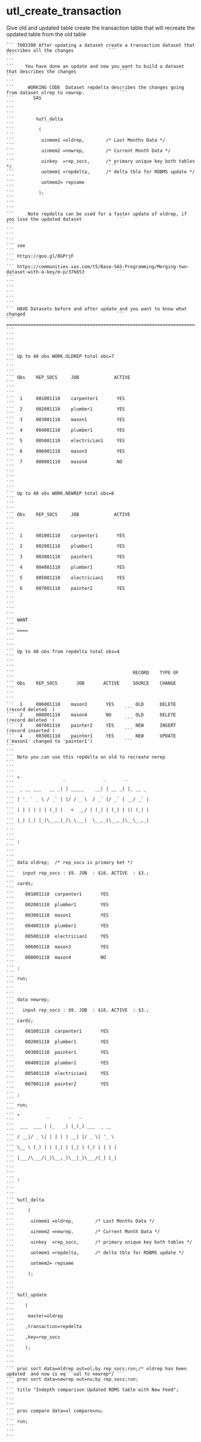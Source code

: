 # utl_create_transaction
Give old and updated table create the transaction table that will recreate the opdated table from the old table

    ``` T003300 After updating a dataset create a transaction dataset that describes all the changes             ```
    ```                                                                                                          ```
    ```    You have done an update and now you want to build a dataset that describes the changes                ```
    ```                                                                                                          ```
    ```     WORKING CODE  Dataset repdelta describes the changes going from dataset olrep to newrep.             ```
    ```       SAS                                                                                                ```
    ```                                                                                                          ```
    ```        %utl_delta                                                                                        ```
    ```         (                                                                                                ```
    ```          uinmem1 =oldrep,        /* Last Months Data */                                                  ```
    ```          uinmem2 =newrep,        /* Current Month Data */                                                ```
    ```          uinkey  =rep_socs,      /* primary unique key both tables */                                    ```
    ```          uotmem1 =repdelta,      /* delta tble for RDBMS update */                                       ```
    ```          uotmem2= repsame                                                                                ```
    ```         );                                                                                               ```
    ```                                                                                                          ```
    ```     Note repdelta can be used for a faster update of oldrep, if you lose the updated dataset             ```
    ```                                                                                                          ```
    ```                                                                                                          ```
    ``` see                                                                                                      ```
    ``` https://goo.gl/8GPrjF                                                                                    ```
    ``` https://communities.sas.com/t5/Base-SAS-Programming/Merging-two-dataset-with-a-key/m-p/376653            ```
    ```                                                                                                          ```
    ```                                                                                                          ```
    ```                                                                                                          ```
    ``` HAVE Datasets before and after update and you want to know what changed                                  ```
    ``` ======================================================================                                   ```
    ```                                                                                                          ```
    ```                                                                                                          ```
    ``` Up to 40 obs WORK.OLDREP total obs=7                                                                     ```
    ```                                                                                                          ```
    ``` Obs    REP_SOCS     JOB             ACTIVE                                                               ```
    ```                                                                                                          ```
    ```  1     001001110    carpenter1       YES                                                                 ```
    ```  2     002001110    plumber1         YES                                                                 ```
    ```  3     003001110    mason1           YES                                                                 ```
    ```  4     004001110    plumber1         YES                                                                 ```
    ```  5     005001110    electrician1     YES                                                                 ```
    ```  6     006001110    mason3           YES                                                                 ```
    ```  7     008001110    mason4           NO                                                                  ```
    ```                                                                                                          ```
    ```                                                                                                          ```
    ``` Up to 40 obs WORK.NEWREP total obs=6                                                                     ```
    ```                                                                                                          ```
    ``` Obs    REP_SOCS     JOB             ACTIVE                                                               ```
    ```                                                                                                          ```
    ```  1     001001110    carpenter1       YES                                                                 ```
    ```  2     002001110    plumber1         YES                                                                 ```
    ```  3     003001110    painter1         YES                                                                 ```
    ```  4     004001110    plumber1         YES                                                                 ```
    ```  5     005001110    electrician1     YES                                                                 ```
    ```  6     007001110    painter2         YES                                                                 ```
    ```                                                                                                          ```
    ```                                                                                                          ```
    ``` WANT                                                                                                     ```
    ``` ====                                                                                                     ```
    ```                                                                                                          ```
    ``` Up to 40 obs from repdelta total obs=4                                                                   ```
    ```                                                                                                          ```
    ```                                            RECORD    TYPE OF                                             ```
    ``` Obs    REP_SOCS       JOB       ACTIVE     SOURCE    CHANGE                                              ```
    ```                                                                                                          ```
    ```  1     006001110    mason3       YES        OLD      DELETE  (record deleted  )                          ```
    ```  2     008001110    mason4       NO         OLD      DELETE  (record deleted  )                          ```
    ```  3     007001110    painter2     YES        NEW      INSERT  (record inserted )                          ```
    ```  4     003001110    painter1     YES        NEW      UPDATE  ('mason1' changed to 'painter1')            ```
    ```                                                                                                          ```
    ``` Note you can use this repdelta on old to recreate nerep                                                  ```
    ```                                                                                                          ```
    ``` *                _              _       _                                                                ```
    ```  _ __ ___   __ _| | _____    __| | __ _| |_ __ _                                                         ```
    ``` | '_ ` _ \ / _` | |/ / _ \  / _` |/ _` | __/ _` |                                                        ```
    ``` | | | | | | (_| |   <  __/ | (_| | (_| | || (_| |                                                        ```
    ``` |_| |_| |_|\__,_|_|\_\___|  \__,_|\__,_|\__\__,_|                                                        ```
    ```                                                                                                          ```
    ``` ;                                                                                                        ```
    ```                                                                                                          ```
    ``` data oldrep;  /* rep_socs is primary ket */                                                              ```
    ```   input rep_socs : $9. JOB  : $16. ACTIVE  : $3.;                                                        ```
    ``` cards;                                                                                                   ```
    ```    001001110  carpenter1       YES                                                                       ```
    ```    002001110  plumber1         YES                                                                       ```
    ```    003001110  mason1           YES                                                                       ```
    ```    004001110  plumber1         YES                                                                       ```
    ```    005001110  electrician1     YES                                                                       ```
    ```    006001110  mason3           YES                                                                       ```
    ```    008001110  mason4           NO                                                                        ```
    ``` ;                                                                                                        ```
    ``` run;                                                                                                     ```
    ```                                                                                                          ```
    ``` data newrep;                                                                                             ```
    ```   input rep_socs : $9. JOB  : $16. ACTIVE  : $3.;                                                        ```
    ``` cards;                                                                                                   ```
    ```    001001110  carpenter1       YES                                                                       ```
    ```    002001110  plumber1         YES                                                                       ```
    ```    003001110  painter1         YES                                                                       ```
    ```    004001110  plumber1         YES                                                                       ```
    ```    005001110  electrician1     YES                                                                       ```
    ```    007001110  painter2         YES                                                                       ```
    ``` ;                                                                                                        ```
    ``` run;                                                                                                     ```
    ``` *          _       _   _                                                                                 ```
    ```  ___  ___ | |_   _| |_(_) ___  _ __                                                                      ```
    ``` / __|/ _ \| | | | | __| |/ _ \| '_ \                                                                     ```
    ``` \__ \ (_) | | |_| | |_| | (_) | | | |                                                                    ```
    ``` |___/\___/|_|\__,_|\__|_|\___/|_| |_|                                                                    ```
    ```                                                                                                          ```
    ``` ;                                                                                                        ```
    ```                                                                                                          ```
    ``` %utl_delta                                                                                               ```
    ```     (                                                                                                    ```
    ```      uinmem1 =oldrep,        /* Last Months Data */                                                      ```
    ```      uinmem2 =newrep,        /* Current Month Data */                                                    ```
    ```      uinkey  =rep_socs,      /* primary unique key both tables */                                        ```
    ```      uotmem1 =repdelta,      /* delta tble for RDBMS update */                                           ```
    ```      uotmem2= repsame                                                                                    ```
    ```     );                                                                                                   ```
    ```                                                                                                          ```
    ``` %utl_update                                                                                              ```
    ```    (                                                                                                     ```
    ```     master=oldrep                                                                                        ```
    ```    ,transaction=repdelta                                                                                 ```
    ```    ,key=rep_socs                                                                                         ```
    ```    );                                                                                                    ```
    ```                                                                                                          ```
    ``` proc sort data=oldrep out=ol;by rep_socs;run;/* oldrep has been updated  and now is eq```ual to newrep*/ ```
    ``` proc sort data=newrep out=nu;by rep_socs;run;                                                            ```
    ``` title "Indepth comparison Updated RDMS table with New Feed";                                             ```
    ```                                                                                                          ```
    ``` proc compare data=ol compare=nu;                                                                         ```
    ``` run;                                                                                                     ```
    ```                                                                                                          ```
